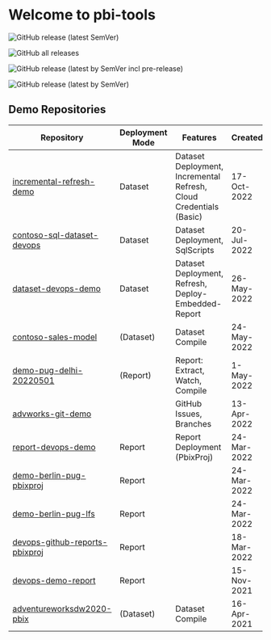 # Welcome to pbi-tools

![GitHub release (latest SemVer)](https://img.shields.io/github/v/release/pbi-tools/pbi-tools?sort=semver)

![GitHub all releases](https://img.shields.io/github/downloads/pbi-tools/pbi-tools/total?style=flat-square)

![GitHub release (latest by SemVer incl pre-release)](https://img.shields.io/github/downloads-pre/pbi-tools/pbi-tools/latest/total?style=flat-square&label=downloads%20%28latest%20pre-release%29)

![GitHub release (latest by SemVer)](https://img.shields.io/github/downloads/pbi-tools/pbi-tools/latest/total?style=flat-square)

## Demo Repositories

| Repository | Deployment Mode | Features | Created | Dataset | Notes |
| --- | --- | --- | --- | --- | --- |
| [incremental-refresh-demo](https://github.com/pbi-tools/incremental-refresh-demo) | Dataset | Dataset Deployment, Incremental Refresh, Cloud Credentials (Basic) | 17-Oct-2022 | [NYC Taxi Yellow](https://learn.microsoft.com/azure/open-datasets/dataset-taxi-yellow) | [1.0.0-rc.2+preview.5 Release](https://github.com/pbi-tools/pbi-tools/releases/tag/1.0.0-rc.2%2Bpreview.5) |
| [contoso-sql-dataset-devops](https://github.com/pbi-tools/contoso-sql-dataset-devops) | Dataset | Dataset Deployment, SqlScripts | 20-Jul-2022 | [Contoso](https://www.sqlbi.com/tools/contoso-data-generator/) | Azure SQL Source |
| [dataset-devops-demo](https://github.com/pbi-tools/dataset-devops-demo) | Dataset | Dataset Deployment, Refresh, Deploy-Embedded-Report | 26-May-2022 | [Introducing Calculation Groups](https://www.sqlbi.com/articles/introducing-calculation-groups/) | [PBIMCR Session](https://www.meetup.com/pbimcr/events/vsvtrsydchbjc/) |
| [contoso-sales-model](https://github.com/pbi-tools/contoso-sales-model) | (Dataset) | Dataset Compile | 24-May-2022 | [Introducing Calculation Groups](https://www.sqlbi.com/articles/introducing-calculation-groups/) | HTTP data source (GitHub) |
| [demo-pug-delhi-20220501](https://github.com/pbi-tools/demo-pug-delhi-20220501) | (Report) | Report: Extract, Watch, Compile | 1-May-2022 | [Introducing Calculation Groups](https://www.sqlbi.com/articles/introducing-calculation-groups/) | Session: "Developing PBI Reports with pbi-tools" |
| [advworks-git-demo](https://github.com/pbi-tools/advworks-git-demo) | | GitHub Issues, Branches | 13-Apr-2022 | [Adventure Works DW 2020](https://aka.ms/dax-docs-samples) | Session: "Introduction to GIT" |
| [report-devops-demo](https://github.com/pbi-tools/report-devops-demo) | Report | Report Deployment (PbixProj) | 24-Mar-2022 | [Introducing Calculation Groups](https://www.sqlbi.com/articles/introducing-calculation-groups/) |
| [demo-berlin-pug-pbixproj](https://github.com/pbi-tools/demo-berlin-pug-pbixproj) | Report | | 24-Mar-2022 |
| [demo-berlin-pug-lfs](https://github.com/pbi-tools/demo-berlin-pug-lfs) | Report | | 24-Mar-2022 |
| [devops-github-reports-pbixproj](https://github.com/pbi-tools/devops-github-reports-pbixproj) | Report | | 18-Mar-2022 |
| [devops-demo-report](https://github.com/pbi-tools/devops-demo-report) | Report | | 15-Nov-2021 |
| [adventureworksdw2020-pbix](https://github.com/pbi-tools/adventureworksdw2020-pbix) | (Dataset) | Dataset Compile | 16-Apr-2021 | [Adventure Works DW 2020](https://aka.ms/dax-docs-samples) | HTTP data source (GitHub) |
